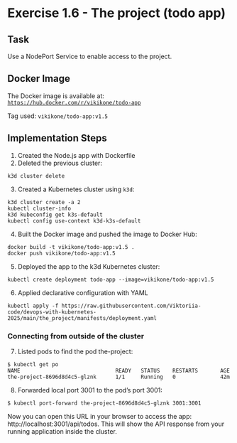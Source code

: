# Exercise 1.6 - The project (todo app)

## Task
Use a NodePort Service to enable access to the project.

## Docker Image

The Docker image is available at:  
[`https://hub.docker.com/r/vikikone/todo-app`](https://hub.docker.com/r/vikikone/todo-app)

Tag used: `vikikone/todo-app:v1.5`

## Implementation Steps
1. Created the Node.js app with Dockerfile
2. Deleted the previous cluster:
```
k3d cluster delete
```
3. Created a Kubernetes cluster using `k3d`:
```
k3d cluster create -a 2
kubectl cluster-info
k3d kubeconfig get k3s-default
kubectl config use-context k3d-k3s-default
```
4. Built the Docker image and pushed the image to Docker Hub:
```
docker build -t vikikone/todo-app:v1.5 .
docker push vikikone/todo-app:v1.5
```
5. Deployed the app to the k3d Kubernetes cluster:
```
kubectl create deployment todo-app --image=vikikone/todo-app:v1.5
```
6. Applied declarative configuration with YAML
```
kubectl apply -f https://raw.githubusercontent.com/Viktoriia-code/devops-with-kubernetes-2025/main/the_project/manifests/deployment.yaml
```
### Connecting from outside of the cluster
7. Listed pods to find the pod the-project:
```
$ kubectl get po
NAME                              READY   STATUS    RESTARTS       AGE
the-project-8696d8d4c5-glznk      1/1     Running   0              42m
```
8. Forwarded local port 3001 to the pod’s port 3001:
```
$ kubectl port-forward the-project-8696d8d4c5-glznk 3001:3001
```
Now you can open this URL in your browser to access the app: http://localhost:3001/api/todos.
This will show the API response from your running application inside the cluster.
